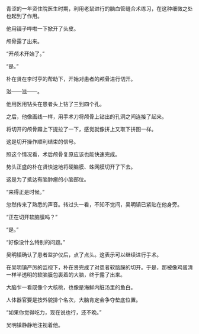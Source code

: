 青涩的一年资住院医生时期，利用老鼠进行的脑血管缝合术练习，在这种细微之处也起到了作用。

他用镊子哗啦一下掀开了头皮。

颅骨露了出来。

“开颅术开始了。”

“是。”

朴在贤在李时亨的帮助下，开始对患者的颅骨进行切开。

滋——滋——。

他用医用钻头在患者头上钻了三到四个孔。

之后，他像画线一样，用手术刀将颅骨上钻出的孔洞之间连接了起来。

将切开的颅骨瓣上下提拉了一下，感觉就像拼上又取下拼图一样。

这是切开操作顺利结束的信号。

照这个情况看，术后颅骨复原应该也能快速完成。

势头正盛的朴在贤快速地将硬脑膜、蛛网膜切开了下去。

这是为了抵达有脑肿瘤的小脑部位。

“来得正是时候。”

忽然传来了熟悉的声音。转过头一看，不知不觉间，吴明镇已紧贴在他身旁。

“正在切开软脑膜吗？”

“是。”

“好像没什么特别的问题。”

吴明镇确认了患者监护仪后，点了点头。这表示可以继续进行手术。

在吴明镇严厉的监视下，朴在贤完成了对患者软脑膜的切开。于是，那被像鸡蛋清一样半透明的软脑膜包裹着的大脑，终于露了出来。

大脑乍一看既像个大核桃，也像是海鲜内脏汤里的鱼白。

人体器官要是按外貌排个名次，大脑肯定会争夺垫底位置。

“如果你觉得吃力，现在说也行，还不晚。”

吴明镇静静地注视着他。